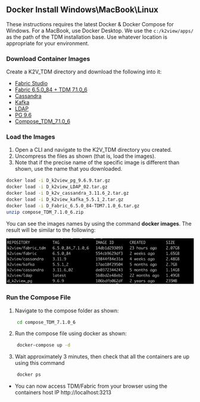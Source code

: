 ## Docker Install Windows\\MacBook\\Linux

These instructions requires the latest Docker & Docker Compose for Windows. For a MacBook, use Docker Desktop. 
We use the `c:/k2view/apps/`  as the path of the  TDM installation base. Use whatever location is appropriate for your environment. 

### Download Container Images 

Create a K2V_TDM directory and download the following into it: 

<ul>
    <li><a href="https://download.k2view.com/owncloud/index.php/s/k1woeRdi1eBQ0tF">Fabric Studio</a></li>
    <li><a href="https://download.k2view.com/owncloud/index.php/s/RXkIyZ3xF41fLZG">Fabric 6.5.0_84 + TDM 7.1.0_6</a></li>
    <li><a href="https://owncloud-bkp2.s3.amazonaws.com/adminoc/fabricint/cassandra/3.11.6/openjdk/D_k2v_cassandra_3.11.6_2.tar.gz">Cassandra</a></li>
    <li><a href="https://owncloud-bkp2.s3.amazonaws.com/adminoc/fabricint/kafka/5.5.1/D_k2view_kafka_5.5.1_2.tar.gz">Kafka</a></li>
    <li><a href="https://owncloud-bkp2.s3.amazonaws.com/adminoc/etl%20%28ADI%29/LDAP/D_k2view_LDAP_02.tar.gz">LDAP</a></li>
    <li><a href="https://owncloud-bkp2.s3.amazonaws.com/adminoc/TDM/PG%20image/D_k2view_pg_9.6.9.tar.gz">PG 9.6</a></li>
    <li><a href="https://download.k2view.com/owncloud/index.php/s/l1wBwFO7rW9cHY1">Compose_TDM_7.1.0_6</a></li>
</ul>

### Load the Images 

1. Open a CLI and navigate to the K2V_TDM directory you created. 
2. Uncompress the files as shown (that is, load the images). 
3. Note that if the precise name of the specific image is different than shown, use the name that you downloaded. 

~~~bash
docker load -i D_k2view_pg_9.6.9.tar.gz
docker load -i D_k2view_LDAP_02.tar.gz
docker load -i D_k2v_cassandra_3.11.6_2.tar.gz
docker load -i D_k2view_kafka_5.5.1_2.tar.gz
docker load -i D_Fabric_6.5.0_84-TDM7.1.0_6.tar.gz
unzip compose_TDM_7.1.0_6.zip
~~~

You can see the images names by using the command **docker images**. The result will be similar to the following: 

![image](images/docker_install_example.PNG)


### Run the Compose File 

1. Navigate to the compose folder as shown: 
~~~bash
    cd compose_TDM_7.1.0_6
~~~
2. Run the compose file using docker as shown: 
~~~bash
    docker-compose up -d
~~~
3. Wait approximately 3 minutes, then check that all the containers are up using this command
~~~bash
    docker ps
~~~
- You can now access TDM/Fabric from your browser using the containers host IP 
http://localhost:3213


